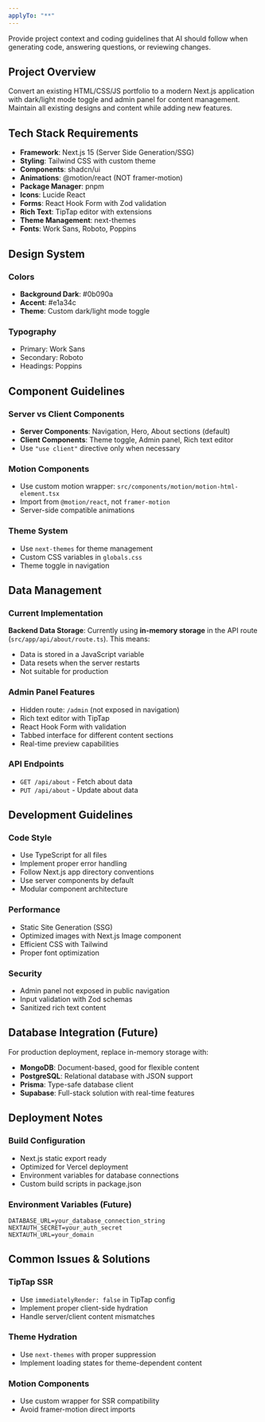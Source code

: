 ```yaml
---
applyTo: "**"
---
```


Provide project context and coding guidelines that AI should follow when generating code, answering questions, or reviewing changes.

## Project Overview

Convert an existing HTML/CSS/JS portfolio to a modern Next.js application with dark/light mode toggle and admin panel for content management. Maintain all existing designs and content while adding new features.

## Tech Stack Requirements

- **Framework**: Next.js 15 (Server Side Generation/SSG)
- **Styling**: Tailwind CSS with custom theme
- **Components**: shadcn/ui
- **Animations**: @motion/react (NOT framer-motion)
- **Package Manager**: pnpm
- **Icons**: Lucide React
- **Forms**: React Hook Form with Zod validation
- **Rich Text**: TipTap editor with extensions
- **Theme Management**: next-themes
- **Fonts**: Work Sans, Roboto, Poppins

## Design System

### Colors

- **Background Dark**: #0b090a
- **Accent**: #e1a34c
- **Theme**: Custom dark/light mode toggle

### Typography

- Primary: Work Sans
- Secondary: Roboto
- Headings: Poppins

## Component Guidelines

### Server vs Client Components

- **Server Components**: Navigation, Hero, About sections (default)
- **Client Components**: Theme toggle, Admin panel, Rich text editor
- Use `"use client"` directive only when necessary

### Motion Components

- Use custom motion wrapper: `src/components/motion/motion-html-element.tsx`
- Import from `@motion/react`, not `framer-motion`
- Server-side compatible animations

### Theme System

- Use `next-themes` for theme management
- Custom CSS variables in `globals.css`
- Theme toggle in navigation

## Data Management

### Current Implementation

**Backend Data Storage**: Currently using **in-memory storage** in the API route (`src/app/api/about/route.ts`). This means:

- Data is stored in a JavaScript variable
- Data resets when the server restarts
- Not suitable for production

### Admin Panel Features

- Hidden route: `/admin` (not exposed in navigation)
- Rich text editor with TipTap
- React Hook Form with validation
- Tabbed interface for different content sections
- Real-time preview capabilities

### API Endpoints

- `GET /api/about` - Fetch about data
- `PUT /api/about` - Update about data

## Development Guidelines

### Code Style

- Use TypeScript for all files
- Implement proper error handling
- Follow Next.js app directory conventions
- Use server components by default
- Modular component architecture

### Performance

- Static Site Generation (SSG)
- Optimized images with Next.js Image component
- Efficient CSS with Tailwind
- Proper font optimization

### Security

- Admin panel not exposed in public navigation
- Input validation with Zod schemas
- Sanitized rich text content

## Database Integration (Future)

For production deployment, replace in-memory storage with:

- **MongoDB**: Document-based, good for flexible content
- **PostgreSQL**: Relational database with JSON support
- **Prisma**: Type-safe database client
- **Supabase**: Full-stack solution with real-time features

## Deployment Notes

### Build Configuration

- Next.js static export ready
- Optimized for Vercel deployment
- Environment variables for database connections
- Custom build scripts in package.json

### Environment Variables (Future)

```
DATABASE_URL=your_database_connection_string
NEXTAUTH_SECRET=your_auth_secret
NEXTAUTH_URL=your_domain
```

## Common Issues & Solutions

### TipTap SSR

- Use `immediatelyRender: false` in TipTap config
- Implement proper client-side hydration
- Handle server/client content mismatches

### Theme Hydration

- Use `next-themes` with proper suppression
- Implement loading states for theme-dependent content

### Motion Components

- Use custom wrapper for SSR compatibility
- Avoid framer-motion direct imports
